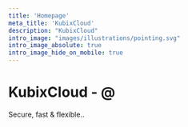 ```yaml
---
title: 'Homepage'
meta_title: 'KubixCloud'
description: "KubixCloud"
intro_image: "images/illustrations/pointing.svg"
intro_image_absolute: true
intro_image_hide_on_mobile: true
---
```


# KubixCloud - @

Secure, fast & flexible..
